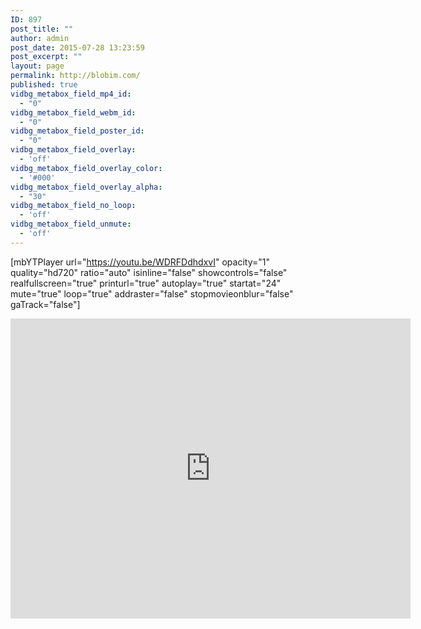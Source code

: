 ```yaml
---
ID: 897
post_title: ""
author: admin
post_date: 2015-07-28 13:23:59
post_excerpt: ""
layout: page
permalink: http://blobim.com/
published: true
vidbg_metabox_field_mp4_id:
  - "0"
vidbg_metabox_field_webm_id:
  - "0"
vidbg_metabox_field_poster_id:
  - "0"
vidbg_metabox_field_overlay:
  - 'off'
vidbg_metabox_field_overlay_color:
  - '#000'
vidbg_metabox_field_overlay_alpha:
  - "30"
vidbg_metabox_field_no_loop:
  - 'off'
vidbg_metabox_field_unmute:
  - 'off'
---
```

[mbYTPlayer url="https://youtu.be/WDRFDdhdxvI" opacity="1" quality="hd720" ratio="auto" isinline="false" showcontrols="false" realfullscreen="true" printurl="true" autoplay="true" startat="24" mute="true" loop="true" addraster="false" stopmovieonblur="false" gaTrack="false"]

<iframe src="https://p3d.in/e/YNY6B+subd+load" width="640" height="480" frameborder="0" seamless allowfullscreen webkitallowfullscreen></iframe>
&nbsp;

&nbsp;

&nbsp;

&nbsp;

&nbsp;

&nbsp;

&nbsp;

&nbsp;

&nbsp;

&nbsp;

&nbsp;

&nbsp;

&nbsp;
